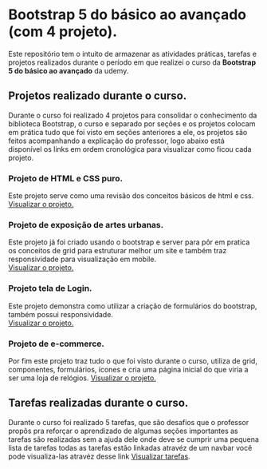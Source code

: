 # Bootstrap 5 do básico ao avançado (com 4 projeto).  
Este repositório tem o intuito de armazenar as atividades práticas, tarefas e projetos realizados durante o período 
em que realizei o curso da **Bootstrap 5 do básico ao avançado** da udemy.  
  
## Projetos realizado durante o curso.  
Durante o curso foi realizado 4 projetos para consolidar o conhecimento da biblioteca Bootstrap, o curso e separado por seções 
e os projetos colocam em prática tudo que foi visto em seções anteriores a ele, os projetos são feitos acompanhando a explicação do professor, 
logo abaixo está disponível os links em ordem cronológica para visualizar como ficou cada projeto.  
  
### Projeto de HTML e CSS puro.  
Este projeto serve como uma revisão dos conceitos básicos de html e css.  
[Visualizar o projeto.](https://guiestephano.github.io/Udemy-Bootstrap5/ProjetoHtmlCSS/index.html)  
  
### Projeto de exposição de artes urbanas.  
Este projeto já foi criado usando o bootstrap e server para pôr em pratica os conceitos de grid para estruturar melhor um site e também traz 
responsividade para visualização em mobile.  
[Visualizar o projeto.](https://guiestephano.github.io/Udemy-Bootstrap5/Projeto%20Art/index.html)  
  
### Projeto tela de Login.  
Este projeto demonstra como utilizar a criação de formulários do bootstrap, também possui responsividade.  
[Visualizar o projeto.](https://guiestephano.github.io/Udemy-Bootstrap5/Projeto%20Login/index.html)  
  
### Projeto de e-commerce.
Por fim este projeto traz tudo o que foi visto durante o curso, utiliza de grid, componentes, formulários, ícones e cria uma 
página inicial do que viria a ser uma loja de relógios.
[Visualizar o projeto.](https://guiestephano.github.io/Udemy-Bootstrap5/Projeto%20E-commerce/index.html)  
  
## Tarefas realizadas durante o curso.  
Durante o curso foi realizado 5 tarefas, que são desafios que o professor propôs pra reforçar o aprendizado de algumas seções importantes 
as tarefas são realizadas sem a ajuda dele onde deve se cumprir uma pequena lista de tarefas todas as tarefas estão linkadas atravéz de um navbar
você pode visualiza-las atravéz desse link [Visualizar tarefas](https://guiestephano.github.io/Udemy-Bootstrap5/Tarefa%2001/index.html).  